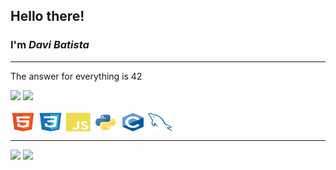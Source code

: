 ## Hello there!
### I'm *Davi Batista*
---
The answer for everything is 42

<div>
  <img height="180" src="https://github-readme-stats.vercel.app/api?username=davi-s-brain&show_icons=true&theme=chartreuse-dark&icon_color=ffffff">
  <img height="180" src="https://github-readme-stats.vercel.app/api/top-langs/?username=davi-s-brain&layout=compact&langs_count=6&card_width=250&theme=chartreuse-dark">
</div>

<div style="display: inline_block"><br>
  <img align="center" alt="Davi-HTML" height="30" width="40" src="https://github.com/devicons/devicon/blob/master/icons/html5/html5-original.svg">
  <img align="center" alt="Davi-CSS" height="30" width="40" src="https://github.com/devicons/devicon/blob/master/icons/css3/css3-original.svg">
  <img align="center" alt="Davi-JS" height="30" width="40" src="https://raw.githubusercontent.com/devicons/devicon/master/icons/javascript/javascript-plain.svg">
  <img align="center" alt="Davi-Python" height="30" width="40" src="https://github.com/devicons/devicon/blob/master/icons/python/python-original.svg">
  <img align="center" alt="Davi-C" height="30" width="40" src="https://github.com/devicons/devicon/blob/master/icons/c/c-original.svg">
  <img align="center" alt="Davi-sql" height="30" width="40" src="https://github.com/devicons/devicon/blob/master/icons/mysql/mysql-plain.svg">
</div>

---

<div>
  <a href="https://www.linkedin.com/in/davi-batista-331157214/" target="_blank"><img src="https://img.shields.io/badge/-LinkedIn-%230077B5?style=for-the-badge&logo=linkedin&logoColor=white" target="_blank"></a>
  <a href="https://www.instagram.com/d_nerd28/" target="_blank"><img src="https://img.shields.io/badge/-Instagram-%23E4405F?style=for-the-badge&logo=instagram&logoColor=white" target="_blank"></a>
</div>
